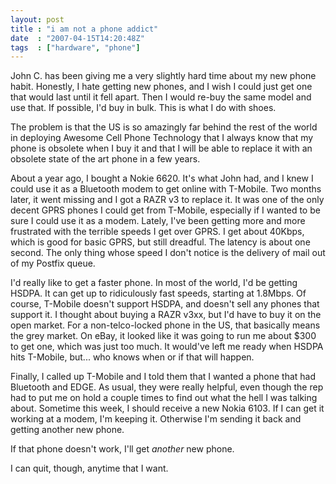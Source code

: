 ```yaml
---
layout: post
title : "i am not a phone addict"
date  : "2007-04-15T14:20:48Z"
tags  : ["hardware", "phone"]
---
```

John C. has been giving me a very slightly hard time about my new phone habit.
Honestly, I hate getting new phones, and I wish I could just get one that would
last until it fell apart.  Then I would re-buy the same model and use that.  If
possible, I'd buy in bulk.  This is what I do with shoes.

The problem is that the US is so amazingly far behind the rest of the world in
deploying Awesome Cell Phone Technology that I always know that my phone is
obsolete when I buy it and that I will be able to replace it with an obsolete
state of the art phone in a few years.

About a year ago, I bought a Nokie 6620.  It's what John had, and I knew I
could use it as a Bluetooth modem to get online with T-Mobile.  Two months
later, it went missing and I got a RAZR v3 to replace it.  It was one of the
only decent GPRS phones I could get from T-Mobile, especially if I wanted to be
sure I could use it as a modem.  Lately, I've been getting more and more
frustrated with the terrible speeds I get over GPRS.  I get about 40Kbps, which
is good for basic GPRS, but still dreadful.  The latency is about one second.
The only thing whose speed I don't notice is the delivery of mail out of my
Postfix queue.

I'd really like to get a faster phone.  In most of the world, I'd be getting
HSDPA.  It can get up to ridiculously fast speeds, starting at 1.8Mbps.  Of
course, T-Mobile doesn't support HSDPA, and doesn't sell any phones that
support it.  I thought about buying a RAZR v3xx, but I'd have to buy it on the
open market.  For a non-telco-locked phone in the US, that basically means the
grey market.  On eBay, it looked like it was going to run me about $300 to get
one, which was just too much.  It would've left me ready when HSDPA hits
T-Mobile, but... who knows when or if that will happen.

Finally, I called up T-Mobile and I told them that I wanted a phone that had
Bluetooth and EDGE.  As usual, they were really helpful, even though the rep
had to put me on hold a couple times to find out what the hell I was talking
about.  Sometime this week, I should receive a new Nokia 6103.  If I can get it
working at a modem, I'm keeping it.  Otherwise I'm sending it back and getting
another new phone.

If that phone doesn't work, I'll get *another* new phone.

I can quit, though, anytime that I want.

